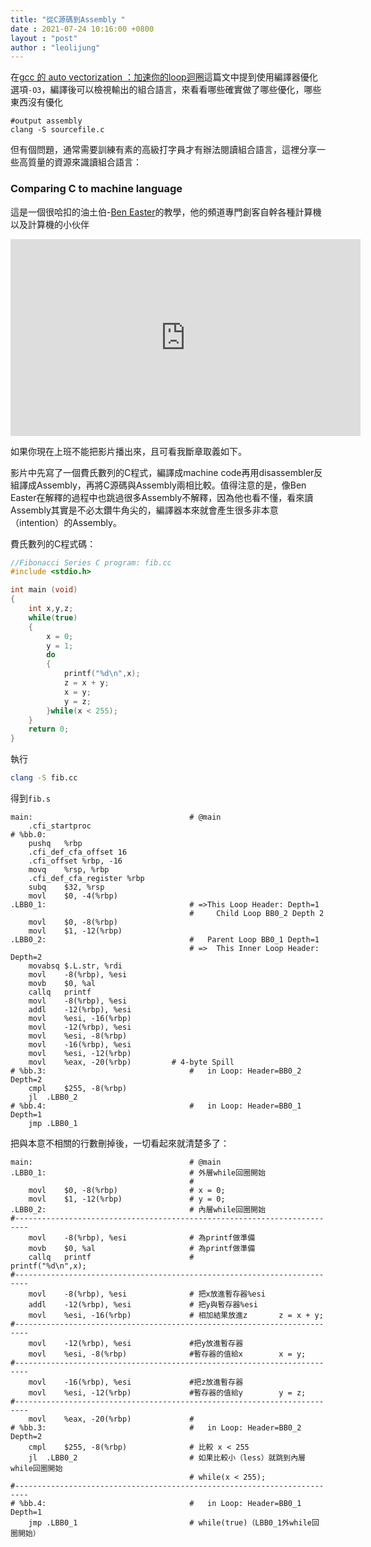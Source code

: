 ```yaml
---
title: "從C源碼到Assembly "
date : 2021-07-24 10:16:00 +0800
layout : "post"
author : "leolijung"
---
```




在[gcc 的 auto vectorization ：加速你的loop迴圈](https://maenjoe.github.io/say_my_name/gccautovectorizationaccelerateyourloop)這篇文中提到使用編譯器優化選項`-O3`，編譯後可以檢視輸出的組合語言，來看看哪些確實做了哪些優化，哪些東西沒有優化

```shell
#output assembly
clang -S sourcefile.c
```

但有個問題，通常需要訓練有素的高級打字員才有辦法閱讀組合語言，這裡分享一些高質量的資源來識讀組合語言：

### Comparing C to machine language

這是一個很哈扣的油土伯-[Ben Easter](https://www.youtube.com/channel/UCS0N5baNlQWJCUrhCEo8WlA)的教學，他的頻道專門創客自幹各種計算機以及計算機的小伙伴

<iframe width="560" height="315" src="https://www.youtube.com/embed/yOyaJXpAYZQ" title="YouTube video player" frameborder="0" allow="accelerometer; autoplay; clipboard-write; encrypted-media; gyroscope; picture-in-picture" allowfullscreen></iframe>

如果你現在上班不能把影片播出來，且可看我斷章取義如下。

影片中先寫了一個費氏數列的C程式，編譯成machine code再用disassembler反組譯成Assembly，再將C源碼與Assembly兩相比較。值得注意的是，像Ben Easter在解釋的過程中也跳過很多Assembly不解釋，因為他也看不懂，看來讀Assembly其實是不必太鑽牛角尖的，編譯器本來就會產生很多非本意（intention）的Assembly。

費氏數列的C程式碼：

```c
//Fibonacci Series C program: fib.cc
#include <stdio.h>

int main (void) 
{
    int x,y,z;
    while(true)
    { 
        x = 0;
        y = 1;
        do
        {
            printf("%d\n",x);
            z = x + y;
            x = y;
            y = z;
        }while(x < 255);
    }
    return 0;
}

```
執行
```bash
clang -S fib.cc
```
得到`fib.s`
```shell
main:                                   # @main
    .cfi_startproc
# %bb.0:
    pushq   %rbp
    .cfi_def_cfa_offset 16
    .cfi_offset %rbp, -16 
    movq    %rsp, %rbp
    .cfi_def_cfa_register %rbp
    subq    $32, %rsp
    movl    $0, -4(%rbp)
.LBB0_1:                                # =>This Loop Header: Depth=1
                                        #     Child Loop BB0_2 Depth 2
    movl    $0, -8(%rbp)
    movl    $1, -12(%rbp)
.LBB0_2:                                #   Parent Loop BB0_1 Depth=1
                                        # =>  This Inner Loop Header: Depth=2
    movabsq $.L.str, %rdi
    movl    -8(%rbp), %esi
    movb    $0, %al 
    callq   printf
    movl    -8(%rbp), %esi
    addl    -12(%rbp), %esi
    movl    %esi, -16(%rbp)
    movl    -12(%rbp), %esi
    movl    %esi, -8(%rbp)
    movl    -16(%rbp), %esi
    movl    %esi, -12(%rbp)
    movl    %eax, -20(%rbp)         # 4-byte Spill
# %bb.3:                                #   in Loop: Header=BB0_2 Depth=2
    cmpl    $255, -8(%rbp)
    jl  .LBB0_2
# %bb.4:                                #   in Loop: Header=BB0_1 Depth=1
    jmp .LBB0_1

```

把與本意不相關的行數刪掉後，一切看起來就清楚多了：
```shell
main:                                   # @main
.LBB0_1:                                # 外層while回圈開始
                                        # 
    movl    $0, -8(%rbp)                # x = 0;
    movl    $1, -12(%rbp)               # y = 0;
.LBB0_2:                                # 內層while回圈開始
#-------------------------------------------------------------------------                                         
    movl    -8(%rbp), %esi              # 為printf做準備
    movb    $0, %al                     # 為printf做準備
    callq   printf                      #                   printf("%d\n",x);
#-------------------------------------------------------------------------
    movl    -8(%rbp), %esi              # 把x放進暫存器%esi
    addl    -12(%rbp), %esi             # 把y與暫存器%esi
    movl    %esi, -16(%rbp)             # 相加結果放進z		z = x + y;
#-------------------------------------------------------------------------
    movl    -12(%rbp), %esi             #把y放進暫存器
    movl    %esi, -8(%rbp)              #暫存器的值給x        x = y;
#-------------------------------------------------------------------------    
    movl    -16(%rbp), %esi             #把z放進暫存器
    movl    %esi, -12(%rbp)             #暫存器的值給y        y = z;
#-------------------------------------------------------------------------    
    movl    %eax, -20(%rbp)             #
# %bb.3:                                #   in Loop: Header=BB0_2 Depth=2
    cmpl    $255, -8(%rbp)              # 比較 x < 255
    jl  .LBB0_2                         # 如果比較小（less）就跳到內層while回圈開始
                                        # while(x < 255);
#-------------------------------------------------------------------------       
# %bb.4:                                #   in Loop: Header=BB0_1 Depth=1
    jmp .LBB0_1                         # while(true)（LBB0_1外while回圈開始）


```

